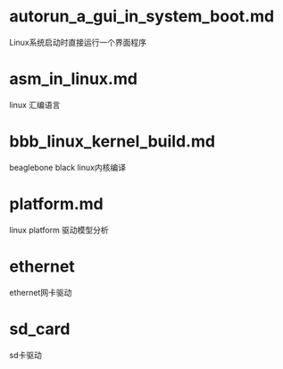 
# autorun_a_gui_in_system_boot.md
 Linux系统启动时直接运行一个界面程序

# asm_in_linux.md
 linux 汇编语言

# bbb_linux_kernel_build.md
 beaglebone black linux内核编译

# platform.md
 linux platform 驱动模型分析

# ethernet
 ethernet网卡驱动

# sd_card
sd卡驱动


